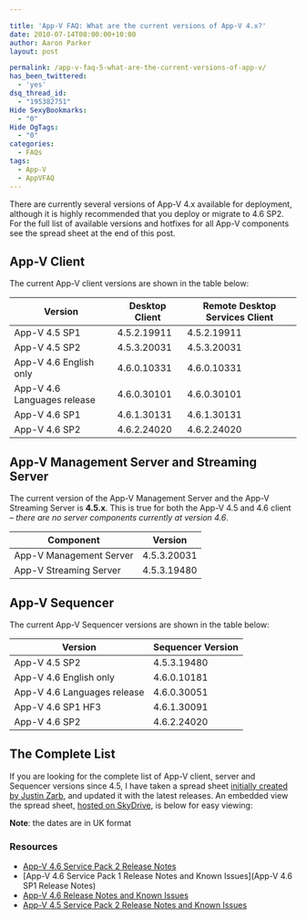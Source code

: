 ```yaml
---

title: 'App-V FAQ: What are the current versions of App-V 4.x?'
date: 2010-07-14T08:00:00+10:00
author: Aaron Parker
layout: post

permalink: /app-v-faq-5-what-are-the-current-versions-of-app-v/
has_been_twittered:
  - 'yes'
dsq_thread_id:
  - "195382751"
Hide SexyBookmarks:
  - "0"
Hide OgTags:
  - "0"
categories:
  - FAQs
tags:
  - App-V
  - AppVFAQ
---
```

There are currently several versions of App-V 4.x available for deployment, although it is highly recommended that you deploy or migrate to 4.6 SP2. For the full list of available versions and hotfixes for all App-V components see the spread sheet at the end of this post.

## App-V Client

The current App-V client versions are shown in the table below:

|Version|Desktop Client                            |Remote Desktop Services Client                            |
|-------|------------------------------------------|----------------------------------------------------------|
|App-V 4.5 SP1|4.5.2.19911                               |4.5.2.19911                                               |
|App-V 4.5 SP2|4.5.3.20031                               |4.5.3.20031                                               |
|App-V 4.6 English only|4.6.0.10331                               |4.6.0.10331                                               |
|App-V 4.6 Languages release|4.6.0.30101                               |4.6.0.30101                                               |
|App-V 4.6 SP1|4.6.1.30131                               |4.6.1.30131                                               |
|App-V 4.6 SP2|4.6.2.24020                               |4.6.2.24020                                               |

## App-V Management Server and Streaming Server

The current version of the App-V Management Server and the App-V Streaming Server is **4.5.x**. This is true for both the App-V 4.5 and 4.6 client – _there are no server components currently at version 4.6_.

|Component|Version                                   |
|---------|------------------------------------------|
|App-V Management Server|4.5.3.20031                               |
|App-V Streaming Server|4.5.3.19480                               |

## App-V Sequencer

The current App-V Sequencer versions are shown in the table below:

|Version|Sequencer Version                         |
|-------|------------------------------------------|
|App-V 4.5 SP2|4.5.3.19480                               |
|App-V 4.6 English only|4.6.0.10181                               |
|App-V 4.6 Languages release|4.6.0.30051                               |
|App-V 4.6 SP1 HF3|4.6.1.30091                               |
|App-V 4.6 SP2|4.6.2.24020                               |

## The Complete List

If you are looking for the complete list of App-V client, server and Sequencer versions since 4.5, I have taken a spread sheet [initially created by Justin Zarb](http://blogs.technet.com/b/virtualworld/archive/2010/07/07/app-v-versions.aspx), and updated it with the latest releases. An embedded view the spread sheet, [hosted on SkyDrive](http://cid-74b5baa3414de283.office.live.com/browse.aspx/Public/App-V?uc=1), is below for easy viewing:


**Note**: the dates are in UK format

### Resources

  * [App-V 4.6 Service Pack 2 Release Notes](http://technet.microsoft.com/en-gb/library/jj729866.aspx)
  * [App-V 4.6 Service Pack 1 Release Notes and Known Issues](App-V 4.6 SP1 Release Notes)
  * [App-V 4.6 Release Notes and Known Issues](http://technet.microsoft.com/en-us/library/ee958115.aspx)
  * [App-V 4.5 Service Pack 2 Release Notes and Known Issues](http://technet.microsoft.com/en-us/library/ff699130.aspx)
